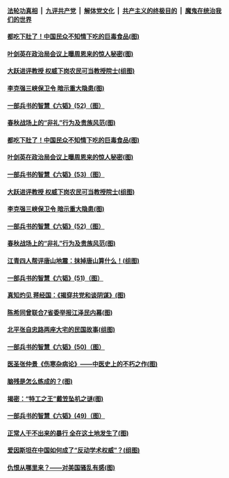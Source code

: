 

####  [法轮功真相](../../../../basic/blob/master/README.md?t=06151802) &nbsp;|&nbsp; [九评共产党](../../../../9ping.md/blob/master/README.md?t=06151802) &nbsp;|&nbsp; [解体党文化](../../../../jtdwh.md/blob/master/README.md?t=06151802)  &nbsp;|&nbsp; [共产主义的终极目的](../../../../gczydzjmd.md/blob/master/README.md?t=06151802) &nbsp;|&nbsp; [魔鬼在统治我们的世界](../../../../mgztzwmdsj.md/blob/master/README.md?t=06151802) 

#### [都吃下肚了！中国民众不知情下吃的巨毒食品(图)](../pages/p6/935554.md?t=06151802) 

#### [叶剑英在政治局会议上曝周恩来的惊人秘密(图)](../pages/p6/934254.md?t=06151802) 

#### [大跃进评教授 权威下岗农民可当教授院士(组图)](../pages/p6/936114.md?t=06151802) 

#### [李克强三峡保卫令 暗示重大隐患(图)](../pages/p6/936488.md?t=06151802) 

#### [一部兵书的智慧《六韬》(52)（图）](../pages/p6/931144.md?t=06151802) 

#### [春秋战场上的“非礼”行为及贵族风范(图)](../pages/p6/934478.md?t=06151802) 

#### [都吃下肚了！中国民众不知情下吃的巨毒食品(图)](../pages/p6/935554.md?t=06151802) 

#### [叶剑英在政治局会议上曝周恩来的惊人秘密(图)](../pages/p6/934254.md?t=06151802) 

#### [一部兵书的智慧《六韬》(53)（图）](../pages/p6/931146.md?t=06151802) 

#### [大跃进评教授 权威下岗农民可当教授院士(组图)](../pages/p6/936114.md?t=06151802) 

#### [李克强三峡保卫令 暗示重大隐患(图)](../pages/p6/936488.md?t=06151802) 

#### [一部兵书的智慧《六韬》(52)（图）](../pages/p6/931144.md?t=06151802) 

#### [春秋战场上的“非礼”行为及贵族风范(图)](../pages/p6/934478.md?t=06151802) 

#### [江青四人帮评唐山地震：抹掉唐山算什么！(组图)](../pages/p6/935987.md?t=06151802) 

#### [一部兵书的智慧《六韬》(51)（图）](../pages/p6/931142.md?t=06151802) 

#### [真知灼见 蒋经国：《揭穿共党和谈阴谋》(图)](../pages/p6/934950.md?t=06151802) 

#### [陈希同曾联合7省委举报江泽民内幕(图)](../pages/p6/934251.md?t=06151802) 

#### [北平张自忠路两座大宅的民国故事(组图)](../pages/p6/935701.md?t=06151802) 

#### [一部兵书的智慧《六韬》(50)（图）](../pages/p6/931141.md?t=06151802) 

#### [医圣张仲景《伤寒杂病论》——中医史上的不朽之作(图)](../pages/p6/935700.md?t=06151802) 

#### [脑残是怎么练成的？(图)](../pages/p6/935825.md?t=06151802) 

#### [揭密：“特工之王”戴笠坠机之谜(图)](../pages/p6/934061.md?t=06151802) 

#### [一部兵书的智慧《六韬》(49)（图）](../pages/p6/931137.md?t=06151802) 

#### [正常人干不出来的暴行 全在这土地发生了(图)](../pages/p6/935545.md?t=06151802) 

#### [爱因斯坦在中国如何成了“反动学术权威”？(组图)](../pages/p6/935484.md?t=06151802) 

#### [仇恨从哪里来？——对美国骚乱有感(图)](../pages/p6/936052.md?t=06151802) 

